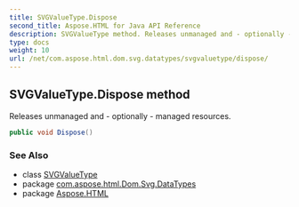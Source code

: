 ```yaml
---
title: SVGValueType.Dispose
second_title: Aspose.HTML for Java API Reference
description: SVGValueType method. Releases unmanaged and - optionally - managed resources
type: docs
weight: 10
url: /net/com.aspose.html.dom.svg.datatypes/svgvaluetype/dispose/
---
```

## SVGValueType.Dispose method

Releases unmanaged and - optionally - managed resources.

```java
public void Dispose()
```

### See Also

* class [SVGValueType](../)
* package [com.aspose.html.Dom.Svg.DataTypes](../../svgvaluetype/)
* package [Aspose.HTML](../../../)
